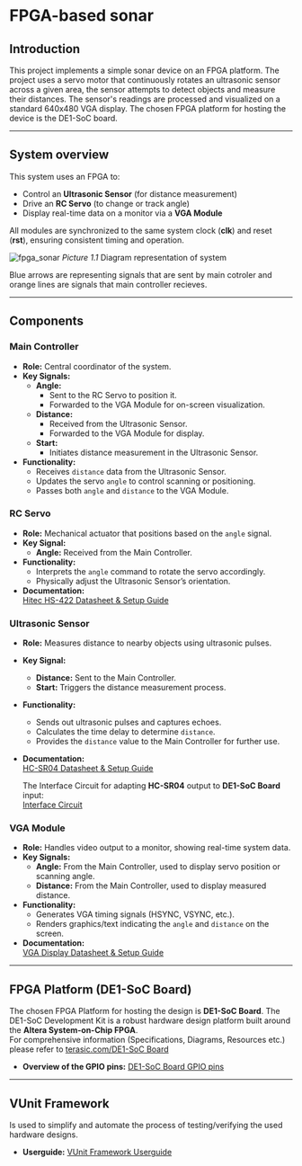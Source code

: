 # FPGA-based sonar

## Introduction
This project implements a simple sonar device on an FPGA platform. The project uses a servo motor that continuously rotates an ultrasonic sensor across a given area, the sensor attempts to detect objects and measure their distances. The sensor's readings are processed and visualized on a standard 640x480 VGA display. The chosen FPGA platform for hosting the device is the DE1-SoC board.

---
## System overview
This system uses an FPGA to:
- Control an **Ultrasonic Sensor** (for distance measurement)
- Drive an **RC Servo** (to change or track angle)
- Display real-time data on a monitor via a **VGA Module** <br>

All modules are synchronized to the same system clock (**clk**) and reset (**rst**), ensuring consistent timing and operation.

![fpga_sonar](https://github.com/user-attachments/assets/d8b92e8a-8a8f-43a5-ae86-68276216fae8)
_Picture 1.1_ Diagram representation of system

Blue arrows are representing signals that are sent by main cotroler and orange lines are signals that main controller recieves.

---
## Components
### Main Controller
- **Role:** Central coordinator of the system.  
- **Key Signals:**  
  - **Angle:**  
    - Sent to the RC Servo to position it.  
    - Forwarded to the VGA Module for on-screen visualization.  
  - **Distance:**  
    - Received from the Ultrasonic Sensor.  
    - Forwarded to the VGA Module for display.
  - **Start:**
    - Initiates distance measurement in the Ultrasonic Sensor.     
- **Functionality:**  
  - Receives `distance` data from the Ultrasonic Sensor.  
  - Updates the servo `angle` to control scanning or positioning.  
  - Passes both `angle` and `distance` to the VGA Module.

### RC Servo
- **Role:** Mechanical actuator that positions based on the `angle` signal.  
- **Key Signal:**  
  - **Angle:** Received from the Main Controller.  
- **Functionality:**  
  - Interprets the `angle` command to rotate the servo accordingly.  
  - Physically adjust the Ultrasonic Sensor’s orientation.
- **Documentation:**  
  [Hitec HS-422 Datasheet & Setup Guide](https://github.com/etf-unibl/fpga-sonar/blob/main/docs/rc-servo.md)  

### Ultrasonic Sensor
- **Role:** Measures distance to nearby objects using ultrasonic pulses.  
- **Key Signal:**
  - **Distance:** Sent to the Main Controller.
  - **Start:** Triggers the distance measurement process.   
- **Functionality:**  
  - Sends out ultrasonic pulses and captures echoes.  
  - Calculates the time delay to determine `distance`.  
  - Provides the `distance` value to the Main Controller for further use.
- **Documentation:**  
  [HC-SR04 Datasheet & Setup Guide](https://github.com/etf-unibl/fpga-sonar/blob/main/docs/hc-sr04.md)  <br>
  
  The Interface Circuit for adapting **HC-SR04** output to **DE1-SoC Board** input:<br>
  [Interface Circuit](https://github.com/etf-unibl/fpga-sonar/blob/main/docs/interface_circuit.md) <br>
  
### VGA Module
- **Role:** Handles video output to a monitor, showing real-time system data.  
- **Key Signals:**  
  - **Angle:** From the Main Controller, used to display servo position or scanning angle.  
  - **Distance:** From the Main Controller, used to display measured distance.  
- **Functionality:**  
  - Generates VGA timing signals (HSYNC, VSYNC, etc.).  
  - Renders graphics/text indicating the `angle` and `distance` on the screen.
- **Documentation:**  
  [VGA Display Datasheet & Setup Guide](https://github.com/etf-unibl/fpga-sonar/blob/main/docs/VGA.md)

---
## FPGA Platform (DE1-SoC Board)
The chosen FPGA Platform for hosting the design is **DE1-SoC Board**. The DE1-SoC Development Kit is a robust hardware design platform built around the **Altera System-on-Chip FPGA**. <br> For comprehensive information (Specifications, Diagrams, Resources etc.) please refer to [terasic.com/DE1-SoC Board](https://www.terasic.com.tw/cgi-bin/page/archive.pl?Language=English&No=836)
- **Overview of the GPIO pins:**
  [DE1-SoC Board GPIO pins](https://github.com/etf-unibl/fpga-sonar/blob/main/docs/GPIO.md)  

---
## VUnit Framework
Is used to simplify and automate the process of testing/verifying the used hardware designs.
- **Userguide:**
  [VUnit Framework Userguide](https://github.com/etf-unibl/fpga-sonar/blob/main/docs/VUnitFramework_UserGuide.md)
